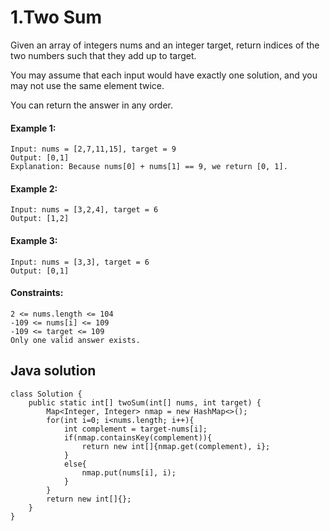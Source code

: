 # 1.Two Sum

<link rel="stylesheet" href="https://leetcode.com/problems/two-sum/">

Given an array of integers nums and an integer target, return indices of the two numbers such that they add up to target.

You may assume that each input would have exactly one solution, and you may not use the same element twice.

You can return the answer in any order.

 

#### Example 1:
```
Input: nums = [2,7,11,15], target = 9
Output: [0,1]
Explanation: Because nums[0] + nums[1] == 9, we return [0, 1].
```
#### Example 2:
```
Input: nums = [3,2,4], target = 6
Output: [1,2]
```
#### Example 3:
```
Input: nums = [3,3], target = 6
Output: [0,1]
```

#### Constraints:
```
2 <= nums.length <= 104
-109 <= nums[i] <= 109
-109 <= target <= 109
Only one valid answer exists.
```
## Java solution
```
class Solution {
    public static int[] twoSum(int[] nums, int target) {
        Map<Integer, Integer> nmap = new HashMap<>();
        for(int i=0; i<nums.length; i++){
            int complement = target-nums[i];
            if(nmap.containsKey(complement)){
                return new int[]{nmap.get(complement), i};
            }
            else{
                nmap.put(nums[i], i);
            }
        }
        return new int[]{};
    }
}
```
